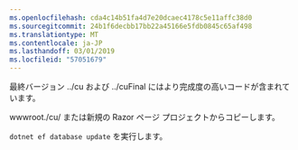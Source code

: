 ```yaml
---
ms.openlocfilehash: cda4c14b51fa4d7e20dcaec4178c5e11affc38d0
ms.sourcegitcommit: 24b1f6decbb17bb22a45166e5fdb0845c65af498
ms.translationtype: MT
ms.contentlocale: ja-JP
ms.lasthandoff: 03/01/2019
ms.locfileid: "57051679"
---
```

最終バージョン ../cu および ../cuFinal にはより完成度の高いコードが含まれています。

wwwroot./cu/ または新規の Razor ページ プロジェクトからコピーします。

`dotnet ef database update` を実行します。
